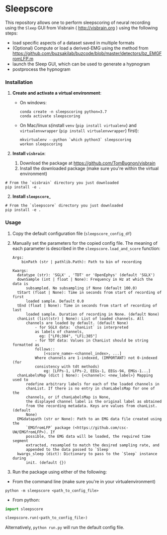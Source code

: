 # Sleepscore

This repository allows one to perform sleepscoring of neural recording using the
`Sleep` GUI from Visbrain ( <http://visbrain.org> ) using the following steps:

-   load specific aspects of a dataset saved in multiple formats
-   (Optional) Compute or load a derived-EMG using the method from <https://github.com/buzsakilab/buzcode/blob/master/detectors/bz_EMGFromLFP.m>
-   launch the Sleep GUI, which can be used to generate a hypnogram
-   postprocess the hypnogram

### Installation

1.  __Create and activate a virtual environment__:

    -   On windows: 

        ```
        conda create -n sleepscoring python=3.7
        conda activate sleepscoring
        ```

    -   On Mac/linux s(install `venv` (`pip install virtualenv`) and `virtualenvwrapper` (`pip install virtualenvwrapper`) first): 

        ```
        mkvirtualenv --python `which python3` sleepscoring
        workon sleepscoring
        ```

1.  __Install `visbrain`__:

    1.  Download the package at <https://github.com/TomBugnon/visbrain>
    1.  Install the downloaded package (make sure you're within the virtual environment)

```
# From the `visbrain` directory you just downloaded
pip install -e .
```
2.  __Install `sleepscore`___

```
# From the `sleepscore` directory you just downloaded
pip install -e .
```


### Usage

1.  Copy the default configuration file (`sleepscore_config_df`)

2.  Manually set the parameters for the copied config file. The meaning of each
parameter is described in the `sleepscore.load_and_score` function:


      ```
      Args:
          binPath (str | pathlib.Path): Path to bin of recording

      Kwargs:
        datatype (str): 'SGLX' , 'TDT' or 'OpenEphys' (default 'SGLX')
        downSample (int | float | None): Frequency in Hz at which the data is
            subsampled. No subsampling if None (default 100.0)
        tStart (float | None): Time in seconds from start of recording of first
            loaded sample. Default 0.0
        tEnd (float | None): Time in seconds from start of recording of last
            loaded sample. Duration of recording in None. (default None)
        chanList (list(str) | None): List of loaded channels. All
            channels are loaded by default. (default None)
                - for SGLX data: `chanList` is interpreted
                as labels of channels,
                  eg: ["LF0;384", "LF1;385"]
                - for TDT data: Values in ChanList should be string formatted as
                follows::
                    [<score_name>-<channel_index>, ...]
                Where channels are 1-indexed, (IMPORTANT) not 0-indexed (for
                consistency with tdt methods)
                    eg: [LFPs-1, LFPs-2, EEGs-1, EEGs-94, EMGs-1...]
        chanLabelsMap (dict | None): {<channel>: <new_label>} Mapping used to
            redefine arbitrary labels for each of the loaded channels in
            chanList. If there is no entry in chanLabelsMap for one of the
            channels, or if chanLabelsMap is None,
            the displayed channel label is the original label as obtained
            from the recording metadata. Keys are values from chanList. (default
            None)
        EMGdatapath (str or None): Path to an EMG data file created using the
            `EMGfromLFP` package (<https://github.com/csc-UW/EMGfromLFP>). If
            possible, the EMG data will be loaded, the required time segment
            extracted, resampled to match the desired sampling rate, and
            appended to the data passed to `Sleep`
        kwargs_sleep (dict): Dictionary to pass to the `Sleep` instance during
            init. (default {})
      ```


1.  Run the package using either of the following:


- From the command line (make sure you're in your virtualenvironment)
  
`python -m sleepscore <path_to_config_file>`

- From python:

```python
import sleepscore

sleepscore.run(<path_to_config_file>)
```

Alternatively, `python run.py` will run the default config file.
